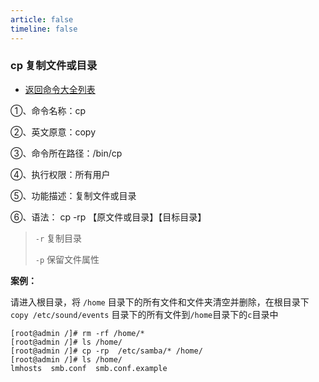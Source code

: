 ```yaml
---
article: false
timeline: false
---
```

### cp 复制文件或目录

- [返回命令大全列表](./command.md#文件管理)

①、命令名称：cp

②、英文原意：copy

③、命令所在路径：/bin/cp

④、执行权限：所有用户

⑤、功能描述：复制文件或目录

⑥、语法： cp -rp 【原文件或目录】【目标目录】

> `-r` 复制目录
>
> `-p` 保留文件属性

**案例：**

请进入根目录，将 `/home` 目录下的所有文件和文件夹清空并删除，在根目录下 `copy /etc/sound/events` 目录下的所有文件到`/home`目录下的`c`目录中

```shell
[root@admin /]# rm -rf /home/*
[root@admin /]# ls /home/
[root@admin /]# cp -rp  /etc/samba/* /home/
[root@admin /]# ls /home/
lmhosts  smb.conf  smb.conf.example
```
